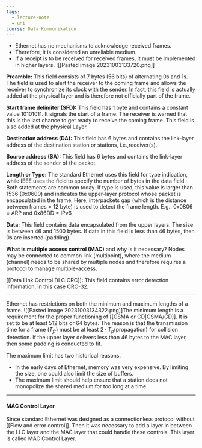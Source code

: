 ```yaml
---
tags:
  - lecture-note
  - uni
course: Data Kommunikation
---
```

* Ethernet has no mechanisms to acknowledge received frames.
* Therefore, it is considered an unreliable medium.
* If a receipt is to be received for received frames, it must be implemented in higher layers.
![[Pasted image 20231003133720.png]]

**Preamble:** This field consists of 7 bytes (56 bits) of alternating 0s and 1s.
The field is used to alert the receiver to the coming frame and allows the receiver to synchronize its clock with the sender.
In fact, this field is actually added at the physical layer and is therefore
not officially part of the frame.

**Start frame delimiter (SFD):** This field has 1 byte and contains a constant value 10101011. It signals the start of a frame. The receiver is warned that this is the last chance to get ready to receive the coming frame.
This field is also added at the physical Layer.

**Destination address (DA):** This field has 6 bytes and contains the link-layer address of the destination station or stations, i.e.,receiver(s).

**Source address (SA):** This field has 6 bytes and contains the link-layer address of
the sender of the packet.

**Length or Type:** The standard Ethernet uses this field for type indication, while IEEE uses the field to specify the number of bytes in the data field.
Both statements are common today.
If type is used, this value is larger than 1536 (0x0600) and indicates the upper-layer protocol whose packet is encapsulated in the frame. Here, interpackets gap (which is the distance between frames = 12 byte) is used to detect the frame length.
E.g.: 0x0806 = ARP and 0x86DD = IPv6

**Data:** This field contains data encapsulated from the upper layers. The size is between 46 and 1500 bytes.
If data in this field is less than 46 bytes, then 0s are inserted (padding).


**What is multiple access control (MAC)** and why is it necessary?
Nodes may be connected to common link (multipoint), where the medium (channel) needs to be shared
by multiple nodes and therefore requires a protocol to manage multiple-access.

[[Data Link Control DLC|CRC]]: This field contains error detection information, in this case CRC-32.

***
Ethernet has restrictions on both the minimum and maximum lengths of a frame.
![[Pasted image 20231003134322.png]]The minimum length is a requirement for the proper functioning of
[[CSMA or CD|CSMA/CD]]. It is set to be at least 512 bits or 64 bytes.
The reason is that the transmission time for a frame ($T_{fr}$) must be at least $2 \cdot T_{p}$(propagation) for collision detection.
If the upper layer delivers less than 46 bytes to the MAC layer, then some padding is conducted to fit.

The maximum limit has two historical reasons.
* In the early days of Ethernet, memory was very expensive. By
limiting the size, one could also limit the size of buffers.
* The maximum limit should help ensure that a station does not monopolize the shared medium for too long at a time.

***
#### MAC Control Layer
Since standard Ethernet was designed as a connectionless protocol without [[Flow and error control]]. Then it was necessary to add a layer in between the LLC layer and the MAC layer that could handle these controls. This layer is called MAC Control Layer.

